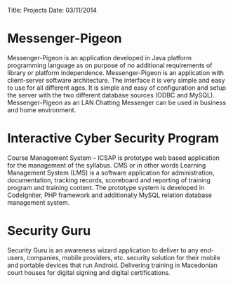 Title: Projects
Date: 03/11/2014

# Messenger-Pigeon 

Messenger-Pigeon is an application developed in Java platform programming language as on purpose of no additional requirements of library or platform independence. Messenger-Pigeon is an application with client-server software architecture. The interface it is very simple and easy to use for all different ages. It is simple and easy of configuration and setup the server with the two different database sources (ODBC and MySQL). Messenger-Pigeon as an LAN Chatting Messenger can be used in business and home environment.


# Interactive Cyber Security Program

Course Management System – ICSAP is prototype web based application for the management of the syllabus. CMS or in other words Learning Management System (LMS) is a software application for administration, documentation, tracking records, scoreboard and reporting of training program and training content. The prototype system is developed in CodeIgniter, PHP framework and additionally MySQL relation database management system. 

# Security Guru

Security Guru is an awareness wizard application to deliver to any end-users, companies, mobile providers, etc. security solution for their mobile and portable devices that run Android. Delivering training in Macedonian court houses for digital signing and digital certifications.
